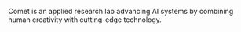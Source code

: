 Comet is an applied research lab advancing AI systems by combining human creativity with cutting-edge technology.
